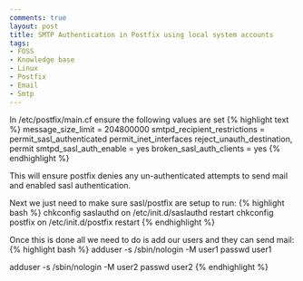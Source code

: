 ```yaml
---
comments: true
layout: post
title: SMTP Authentication in Postfix using local system accounts
tags:
- FOSS
- Knowledge base
- Linux
- Postfix
- Email
- Smtp
---
```


In /etc/postfix/main.cf ensure the following values are set
{% highlight text %}
message_size_limit = 204800000
smtpd_recipient_restrictions = permit_sasl_authenticated permit_inet_interfaces reject_unauth_destination, permit
smtpd_sasl_auth_enable = yes
broken_sasl_auth_clients = yes
{% endhighlight %}

This will ensure postfix denies any un-authenticated attempts to send mail and enabled sasl authentication.

Next we just need to make sure sasl/postfix are setup to run:
{% highlight bash %}
chkconfig saslauthd on
/etc/init.d/saslauthd restart
chkconfig postfix on
/etc/init.d/postfix restart
{% endhighlight %}

Once this is done all we need to do is add our users and they can send mail:
{% highlight bash %}
adduser -s /sbin/nologin -M user1
passwd user1

adduser -s /sbin/nologin -M user2
passwd user2
{% endhighlight %}
